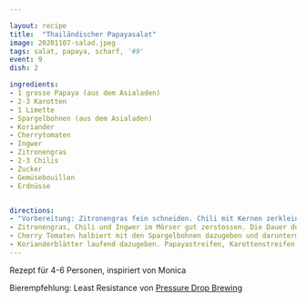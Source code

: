 ```yaml
---

layout: recipe
title:  "Thailändischer Papayasalat"
image: 20201107-salad.jpeg
tags: salat, papaya, scharf, '#9'
event: 9
dish: 2

ingredients:
- 1 grosse Papaya (aus dem Asialaden)
- 2-3 Karotten
- 1 Limette
- Spargelbohnen (aus dem Asialaden)
- Koriander
- Cherrytomaten
- Ingwer
- Zitronengras
- 2-3 Chilis
- Zucker
- Gemüsebouillon
- Erdnüsse


directions:
- "Vorbereitung: Zitronengras fein schneiden. Chili mit Kernen zerkleinern. Ein Stück Ingwer schälen. Spargelbohnen in mundgerechte Stücke schneiden. Papaya und Karotten schälen und in feine Streifen schneiden."
- Zitronengras, Chili und Ingwer im Mörser gut zerstossen. Die Dauer des zerstossen im Mörser ist bei der ganzen Zubereitung entscheidend für den Geschmack und die Schärfe am Schluss. Zucker, Bouillon und Limttensaft dazugeben und weiter mit dem Mörser zerstossen. 
- Cherry Tomaten halbiert mit den Spargelbohnen dazugeben und daruntermischen. Mit dem Mörser weiter die Bohnen und Tomaten stampfen um ein kräftiges Aroma zu erhalten. 
- Korianderblätter laufend dazugeben. Papayastreifen, Karottenstreifen und Erdnüsse laufend dazugeben und alles gut vermischen. Den Salat erst kurz vor Servieren zubereiten, sonst verliert die Papaya ihre feste Beschaffenheit.
---
```


Rezept für 4-6 Personen, inspiriert von Monica

Bierempfehlung: Least Resistance von [Pressure Drop Brewing](https://pressuredropbrewing.co.uk/)
